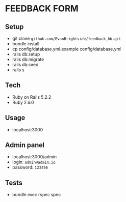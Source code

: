 # FEEDBACK FORM

## Setup
* git clone `github.com/EvanBrightside/feedback_bb.git`
* bundle install
* cp config/database.yml.example config/database.yml
* rails db:setup
* rails db:migrate
* rails db:seed
* rails s

## Tech
* Ruby on Rails 5.2.2
* Ruby 2.6.0

## Usage
* localhost:3000

## Admin panel
* localhost:3000/admin
* login: `admin@admin.io`
* password: `123456`

## Tests
* bundle exec rspec spec
